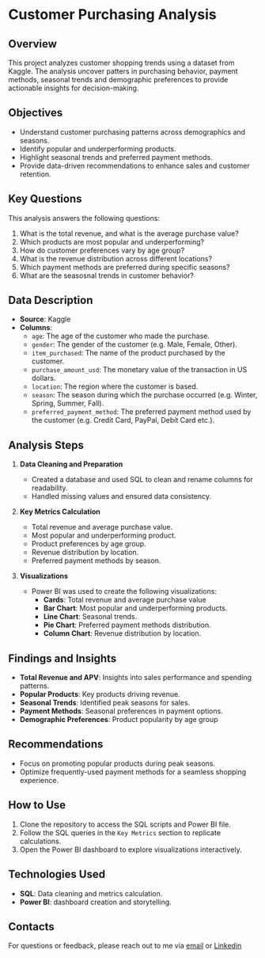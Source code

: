 # **Customer Purchasing Analysis**

## **Overview**
This project analyzes customer shopping trends using a dataset from Kaggle. The analysis uncover patters in purchasing behavior, payment methods, seasonal trends and demographic preferences to provide actionable insights for decision-making.

## **Objectives**
- Understand customer purchasing patterns across demographics and seasons.
- Identify popular and underperforming products.
- Highlight seasonal trends and preferred payment methods.
- Provide data-driven recommendations to enhance sales and customer retention.

## **Key Questions**
This analysis answers the following questions:
1. What is the total revenue, and what is the average purchase value?
2. Which products are most popular and underperforming?
3. How do customer preferences vary by age group?
4. What is the revenue distribution across different locations?
5. Which payment methods are preferred during specific seasons?
6. What are the seasosnal trends in customer behavior?

## **Data Description**
- **Source**: Kaggle
- **Columns**:
    - `age`: The age of the customer who made the purchase.
    - `gender`: The gender of the customer (e.g. Male, Female, Other).
    - `item_purchased`: The name of the product purchased by the customer.
    - `purchase_amount_usd`: The monetary value of the transaction in US dollars.
    - `location`: The region where the customer is based. 
    - `season`: The season during which the purchase occurred (e.g. Winter, Spring, Summer, Fall).
    - `preferred_payment_method`: The preferred payment method used by the customer (e.g. Credit Card, PayPal, Debit Card etc.).

## **Analysis Steps**
1. **Data Cleaning and Preparation**
    - Created a database and used SQL to clean and rename columns for readability.
    - Handled missing values and ensured data consistency.

2. **Key Metrics Calculation**
    - Total revenue and average purchase value.
    - Most popular and underperforming product.  
    - Product preferences by age group.
    - Revenue distribution by location.
    - Preferred payment methods by season.

3. **Visualizations**
    - Power BI was used to create the following visualizations:
        - **Cards**: Total revenue and average purchase value
        - **Bar Chart**: Most popular and underperforming products.
        - **Line Chart**: Seasonal trends.
        - **Pie Chart**: Preferred payment methods distribution.
        - **Column Chart**: Revenue distribution by location.

## **Findings and Insights**
- **Total Revenue and APV**: Insights into sales performance and spending patterns.
- **Popular Products**: Key products driving revenue.
- **Seasonal Trends**: Identified peak seasons for sales.
- **Payment Methods**: Seasonal preferences in payment options.
- **Demographic Preferences**: Product popularity by age group

## **Recommendations**
- Focus on promoting popular products during peak seasons.
- Optimize frequently-used payment methods for a seamless shopping experience.

## **How to Use**
1. Clone the repository to access the SQL scripts and Power BI file.
2. Follow the SQL queries in the `Key Metrics` section to replicate calculations.
3. Open the Power BI dashboard to explore visualizations interactively.

## **Technologies Used**
- **SQL**: Data cleaning and metrics calculation.
- **Power BI**: dashboard creation and storytelling.

## **Contacts**
For questions or feedback, please reach out to me via [email](agukingsley96@gmail.com) or [Linkedin](https://www.linkedin.com/in/kingsleyagu)
